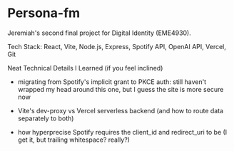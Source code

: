 # Persona-fm 

Jeremiah's second final project for Digital Identity (EME4930).

Tech Stack: React, Vite, Node.js, Express, Spotify API, OpenAI API, Vercel, Git

Neat Technical Details I Learned (if you feel inclined)
- migrating from Spotify's implicit grant to PKCE auth: still haven't wrapped my head around
this one, but I guess the site is more secure now 

- Vite's dev-proxy vs Vercel serverless backend (and how to route data separately to both)

- how hyperprecise Spotify requires the client_id and redirect_uri to be (I get it, but trailing whitespace? really?)

